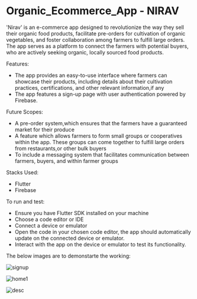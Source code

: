 # Organic_Ecommerce_App  - NIRAV

'Nirav' is an e-commerce app designed to revolutionize the way they sell their organic food products, facilitate pre-orders for cultivation of organic vegetables, and foster collaboration among farmers to fulfill large orders.
The app serves as a platform to connect the farmers with potential buyers, who are actively seeking organic, locally sourced food products.


Features:
* The app provides an easy-to-use interface where farmers can showcase their products, including details about their cultivation practices, certifications, and other relevant information,if any
* The app features a sign-up page with user authentication powered by Firebase.


Future Scopes:
* A pre-order system,which ensures that the farmers have a guaranteed market for their produce
* A feature which allows farmers to form small groups or cooperatives within the app. These groups can come together to fulfill large orders from restaurants,or other bulk buyers
* To include a messaging system that facilitates communication between farmers, buyers, and within farmer groups


Stacks Used:
* Flutter
* Firebase


To run and test:
* Ensure you have Flutter SDK installed on your machine
* Choose a code editor or IDE
* Connect a device or emulator
* Open the code in your chosen code editor, the app should automatically update on the connected device or emulator.
* Interact with the app on the device or emulator to test its functionality.


The below images are to demonstarte the working:

![signup](https://github.com/JiyaElsa02/Organic_ecommerceApp/assets/86199374/a1862ff5-f79a-4abe-a0f6-16f217c64aba)



![home1](https://github.com/JiyaElsa02/Organic_ecommerceApp/assets/86199374/34b09fea-c01e-4de6-a436-040f3a624039)



![desc](https://github.com/JiyaElsa02/Organic_ecommerceApp/assets/86199374/aed97bf4-2388-4ecc-8a6f-9a27f19b6f57)
